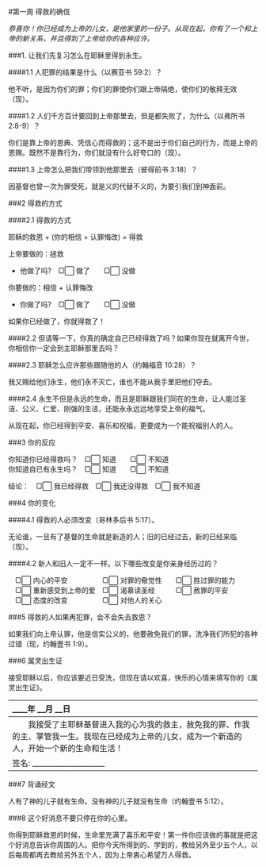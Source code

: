 #第一周 得救的确信*恭喜你！你已经成为上帝的儿女，是他家里的一份子。从现在起，你有了一个和上帝的新关系，并且得到了上帝给你的各种应许。*###1. 让我们先复习怎么在耶稣里得到永生。####1.1 人犯罪的结果是什么（以赛亚书 59:2）？他不听，是因为你们的罪；你们的罪使你们跟上帝隔绝，使你们的敬拜无效（现）。####1.2 人们千方百计要回到上帝那里去，但是都失败了，为什么（以弗所书 2:8-9）？你们是靠上帝的恩典、凭信心而得救的；这不是出于你们自己的行为，而是上帝的恩赐。既然不是靠行为，你们就没有什么好夸口的（现）。 ####1.3	上帝怎么把我们带领到他那里去（彼得前书 3:18）？因基督也曾一次为罪受死，就是义的代替不义的，为要引我们到神面前。###2 得救的方式####2.1 得救的方式耶稣的救恩 + (你的相信 + 认罪悔改) = 得救上帝要做的：拯救  * 他做了吗?　▢⃞ 做了　　▢⃞ 没做  你要做的：相信 + 认罪悔改  * 你做了吗?　▢⃞ 做了　　▢⃞ 没做  如果你已经做了，你就得救了！  ####2.2 但请等一下，你真的确定自己已经得救了吗？如果你现在就离开今世，你相信你一定会到主耶稣那里去吗？####2.3 耶稣怎么应许那些跟随他的人（约翰福音 10:28）？我又赐给他们永生，他们永不灭亡，谁也不能从我手里把他们夺去。####2.4 永生不但是永远的生命，而且是耶稣跟我们同在的生命，让人能过圣洁、公义、仁爱、刚强的生活，还能永永远远地享受上帝的福气。  
从现在起，你已经得到平安、喜乐和祝福，更要成为一个能祝福别人的人。  ###3 你的反应你知道你已经得救吗？　▢⃞ 知道　　▢⃞ 不知道   你知道自已有永生吗？　▢⃞ 知道　　▢⃞ 不知道  结论：　▢⃞ 我已经得救　▢⃞ 我还没得救　▢⃞ 我不知道  ###4 你的变化####4.1 得救的人必须改变（哥林多后书 5:17）。无论谁，一旦有了基督的生命就是新造的人；旧的已经过去，新的已经来临（现）。####4.2 新人和旧人一定不一样。以下哪些改变是你亲身经历过的？　▢⃞ 内心的平安　　　　　▢⃞ 对罪的儆觉性　　▢⃞ 胜过罪的能力  　▢⃞ 重新感受到上帝的爱　▢⃞ 渴慕读圣经　　　▢⃞ 赦罪的平安  　▢⃞ 态度的改变　　　　　▢⃞ 对他人的关心  ###5 得救的人如果再犯罪，会不会失去救恩？如果我们向上帝认罪，他是信实公义的，他要赦免我们的罪，洗净我们所犯的各种过错（现，约翰壹书 1:9）。###6 属灵出生证接受耶稣以后，你应该要近日受洗，但现在请以欢喜，快乐的心情来填写你的《属灵出生证》。
| \_\_\_\_年 \_\_月 \_\_日 |  |:---|  | 　　我接受了主耶稣基督进入我的心为我的救主，赦免我的罪、作我的主、掌管我一生。我现在已经成为上帝的儿女，成为一个新造的人，开始一个新的生命和生活！ |  | 签名: ____________________ |###7 背诵经文人有了神的儿子就有生命。没有神的儿子就没有生命（约翰壹书 5:12）。     ###8 这个好消息不要只停在你的心里。你得到耶稣救恩的时候，生命里充满了喜乐和平安！第一件你应该做的事就是把这个好消息告诉你周围的人。把你今天所得到的、学到的，教给另外至少五个人，以后每周都再去教给另外五个人，因为上帝衷心希望万人得救。